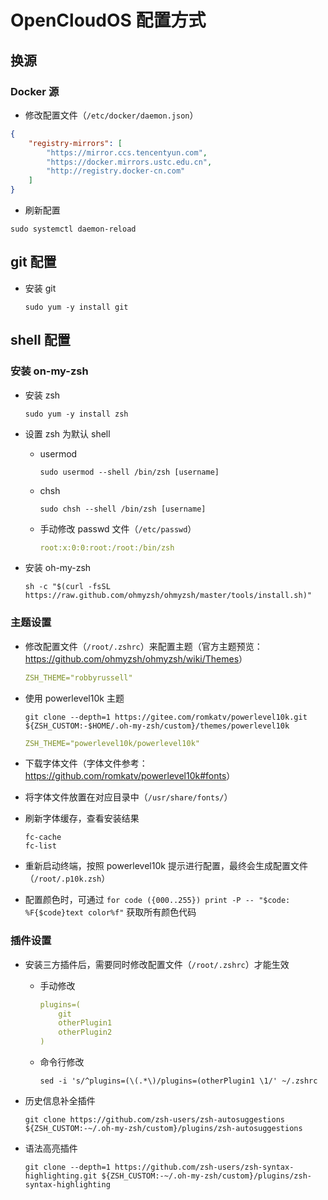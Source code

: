 # OpenCloudOS 配置方式

## 换源

### Docker 源

- 修改配置文件（`/etc/docker/daemon.json`）

```json
{
    "registry-mirrors": [
        "https://mirror.ccs.tencentyun.com",
        "https://docker.mirrors.ustc.edu.cn",
        "http://registry.docker-cn.com"
    ]
}
```

- 刷新配置

```shell
sudo systemctl daemon-reload
```

## git 配置

- 安装 git
  
    ```shell
    sudo yum -y install git
    ```

## shell 配置

### 安装 on-my-zsh

- 安装 zsh
  
    ```shell
    sudo yum -y install zsh
    ```

- 设置 zsh 为默认 shell
  
  - usermod
  
    ```shell
    sudo usermod --shell /bin/zsh [username]
    ```

  - chsh
  
    ```shell
    sudo chsh --shell /bin/zsh [username]
    ```

  - 手动修改 passwd 文件（`/etc/passwd`）

    ```yaml
    root:x:0:0:root:/root:/bin/zsh
    ```

- 安装 oh-my-zsh

    ```shell
    sh -c "$(curl -fsSL https://raw.github.com/ohmyzsh/ohmyzsh/master/tools/install.sh)"
    ```

### 主题设置

- 修改配置文件（`/root/.zshrc`）来配置主题（官方主题预览：<https://github.com/ohmyzsh/ohmyzsh/wiki/Themes>）

    ```yaml
    ZSH_THEME="robbyrussell"
    ```

- 使用 powerlevel10k 主题

    ```shell
    git clone --depth=1 https://gitee.com/romkatv/powerlevel10k.git ${ZSH_CUSTOM:-$HOME/.oh-my-zsh/custom}/themes/powerlevel10k
    ```

    ```yaml
    ZSH_THEME="powerlevel10k/powerlevel10k"
    ```

- 下载字体文件（字体文件参考：<https://github.com/romkatv/powerlevel10k#fonts>）
- 将字体文件放置在对应目录中（`/usr/share/fonts/`）
- 刷新字体缓存，查看安装结果

    ```shell
    fc-cache
    fc-list
    ```

- 重新启动终端，按照 powerlevel10k 提示进行配置，最终会生成配置文件（`/root/.p10k.zsh`）
- 配置颜色时，可通过 `for code ({000..255}) print -P -- "$code: %F{$code}text color%f"` 获取所有颜色代码

### 插件设置

- 安装三方插件后，需要同时修改配置文件（`/root/.zshrc`）才能生效

  - 手动修改

    ```yaml
    plugins=(
        git
        otherPlugin1
        otherPlugin2
    )
    ```

  - 命令行修改

    ```shell
    sed -i 's/^plugins=(\(.*\)/plugins=(otherPlugin1 \1/' ~/.zshrc
    ```

- 历史信息补全插件
  
    ```shell
    git clone https://github.com/zsh-users/zsh-autosuggestions ${ZSH_CUSTOM:-~/.oh-my-zsh/custom}/plugins/zsh-autosuggestions
    ```

- 语法高亮插件
  
    ```shell
    git clone --depth=1 https://github.com/zsh-users/zsh-syntax-highlighting.git ${ZSH_CUSTOM:-~/.oh-my-zsh/custom}/plugins/zsh-syntax-highlighting
    ```
